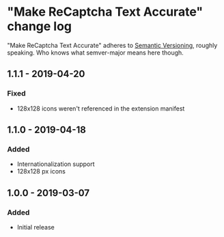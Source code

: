 # "Make ReCaptcha Text Accurate" change log

"Make ReCaptcha Text Accurate" adheres to [Semantic Versioning](http://semver.org/), roughly speaking. Who knows what semver-major means here though.

## 1.1.1 - 2019-04-20

### Fixed

* 128x128 icons weren't referenced in the extension manifest

## 1.1.0 - 2019-04-18

### Added

* Internationalization support
* 128x128 px icons

## 1.0.0 - 2019-03-07

### Added

* Initial release
